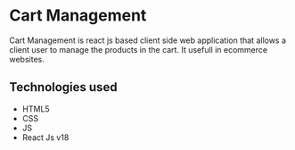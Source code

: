 # Cart Management 
Cart Management is react js based client side web application that allows a client user to manage the products in the cart.
It usefull in ecommerce websites.

## Technologies used
- HTML5
- CSS
- JS
- React Js v18

